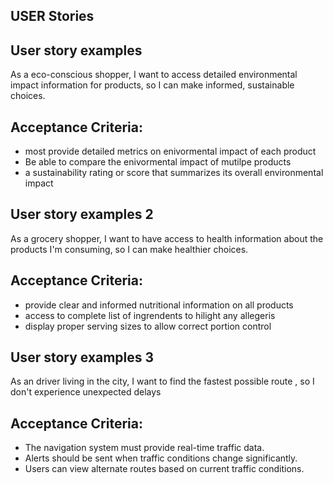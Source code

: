 ## USER Stories 

## User story examples 

As a eco-conscious shopper, I want to access detailed environmental impact information for products, so I can make informed, sustainable choices.

##  Acceptance Criteria:

- most provide detailed metrics on enivormental impact of each product
- Be able to compare the enivormental impact of mutilpe products
- a sustainability rating or score that summarizes its overall environmental impact

## User story examples 2

As a grocery shopper, I want to have access to health information about the products I'm consuming, so I can make healthier choices. 

##  Acceptance Criteria:
- provide clear and informed nutritional information on all products 
- access to complete list of ingrendents to hilight any allegeris 
- display proper serving sizes to allow correct portion control

## User story examples 3

As an driver living in the city, I want to  find the fastest possible route , so I don't experience unexpected delays

##  Acceptance Criteria:

- The navigation system must provide real-time traffic data.
- Alerts should be sent when traffic conditions change significantly.
- Users can view alternate routes based on current traffic conditions.

